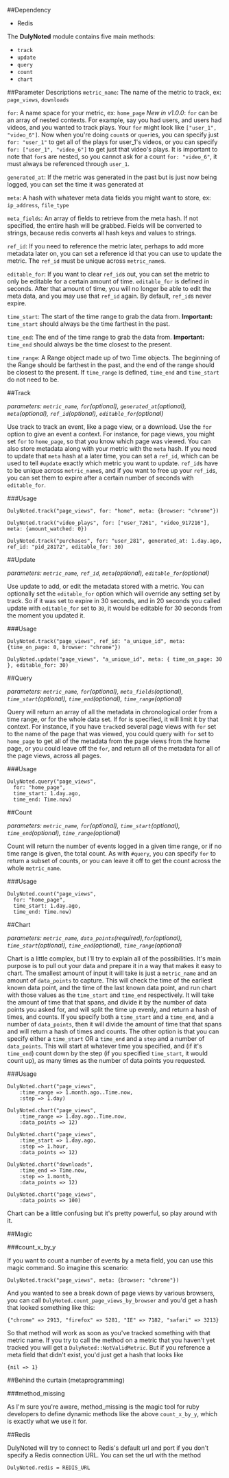 ##Dependency
* Redis

The **DulyNoted** module contains five main methods:

* `track`
* `update`
* `query`
* `count`
* `chart`

##Parameter Descriptions
`metric_name`: The name of the metric to track, ex: `page_views`, `downloads`

`for`: A name space for your metric, ex: `home_page`
*New in v1.0.0*: `for` can be an array of nested contexts.  For example, say you had users, and users had videos, and you wanted to track plays.  Your `for` might look like `["user_1", "video_6"]`.  Now when you're doing `count`s or `quer`ies, you can specify just `for: "user_1"` to get all of the plays for user_1's videos, or you can specify `for: ["user_1", "video_6"]` to get just that video's plays.  It is important to note that `for`s are nested, so you cannot ask for a count `for: "video_6"`, it must always be referenced through `user_1`.

`generated_at`: If the metric was generated in the past but is just now being logged, you can set the time it was generated at

`meta`: A hash with whatever meta data fields you might want to store, ex: `ip_address`, `file_type`

`meta_fields`: An array of fields to retrieve from the meta hash.  If not specified, the entire hash will be grabbed.  Fields will be converted to strings, because redis converts all hash keys and values to strings.

`ref_id`: If you need to reference the metric later, perhaps to add more metadata later on, you can set a reference id that you can use to update the metric.  The `ref_id` must be unique across `metric_name`s.

`editable_for`: If you want to clear `ref_id`s out, you can set the metric to only be editable for a certain amount of time.  `editable_for` is defined in seconds.  After that amount of time, you will no longer be able to edit the meta data, and you may use that `ref_id` again.  By default, `ref_id`s never expire.

`time_start`: The start of the time range to grab the data from.  **Important:**  `time_start` should always be the time farthest in the past.

`time_end`: The end of the time range to grab the data from.  **Important:** `time_end` should always be the time closest to the present.

`time_range`: A Range object made up of two Time objects.  The beginning of the Range should be farthest in the past, and the end of the range should be closest to the present.  If `time_range` is defined, `time_end` and `time_start` do not need to be.



##Track

_parameters: `metric_name`, `for`(optional), `generated_at`(optional), `meta`(optional), `ref_id`(optional), `editable_for`(optional)_

Use track to track an event, like a page view, or a download.  Use the `for` option to give an event a context.  For instance, for page views, you might set `for` to `home_page`, so that you know which page was viewed.  You can also store metadata along with your metric with the `meta` hash.  If you need to update that `meta` hash at a later time, you can set a `ref_id`, which can be used to tell `#update` exactly which metric you want to update.  `ref_id`s have to be unique across `metric_name`s, and if you want to free up your `ref_id`s, you can set them to expire after a certain number of seconds with `editable_for`.

###Usage

	DulyNoted.track("page_views", for: "home", meta: {browser: "chrome"})
	
	DulyNoted.track("video_plays", for: ["user_7261", "video_917216"], meta: {amount_watched: 0})
	
	DulyNoted.track("purchases", for: "user_281", generated_at: 1.day.ago, ref_id: "pid_28172", editable_for: 30)



##Update

_parameters: `metric_name`, `ref_id`, `meta`(optional), `editable_for`(optional)_

Use update to add, or edit the metadata stored with a metric.  You can optionally set the `editable_for` option which will override any setting set by track.  So if it was set to expire in 30 seconds, and in 20 seconds you called update with `editable_for` set to `30`, it would be editable for 30 seconds from the moment you updated it.

###Usage

	DulyNoted.track("page_views", ref_id: "a_unique_id", meta: {time_on_page: 0, browser: "chrome"})
	
    DulyNoted.update("page_views", "a_unique_id", meta: { time_on_page: 30 }, editable_for: 30)



##Query

_parameters: `metric_name`, `for`(optional), `meta_fields`(optional), `time_start`(optional), `time_end`(optional), `time_range`(optional)_

Query will return an array of all the metadata in chronological order from a time range, or for the whole data set.  If for is specified, it will limit it by that context.  For instance, if you have `track`ed several page views with `for` set to the name of the page that was viewed, you could query with `for` set to `home_page` to get all of the metadata from the page views from the home page, or you could leave off the `for`, and return all of the metadata for all of the page views, across all pages.


###Usage

    DulyNoted.query("page_views",
      for: "home_page",
      time_start: 1.day.ago,
      time_end: Time.now)

##Count

_parameters: `metric_name`, `for`(optional), `time_start`(optional), `time_end`(optional), `time_range`(optional)_

Count will return the number of events logged in a given time range, or if no time range is given, the total count.  As with `#query`, you can specify `for` to return a subset of counts, or you can leave it off to get the count across the whole `metric_name`.

###Usage

    DulyNoted.count("page_views",
      for: "home_page",
      time_start: 1.day.ago,
      time_end: Time.now)
      

##Chart

_parameters: `metric_name`, `data_points`(required),`for`(optional), `time_start`(optional), `time_end`(optional), `time_range`(optional)_

Chart is a little complex, but I'll try to explain all of the possibilities.  It's main purpose is to pull out your data and prepare it in a way that makes it easy to chart.  The smallest amount of input it will take is just a `metric_name` and an amount of `data_points` to capture.  This will check the time of the earliest known data point, and the time of the last known data point, and run chart with those values as the `time_start` and `time_end` respectively.  It will take the amount of time that that spans, and divide it by the number of data points you asked for, and will split the time up evenly, and return a hash of times, and counts.  If you specify both a `time_start` and a `time_end`, and a number of `data_points`, then it will divide the amount of time that that spans and will return a hash of times and counts.  The other option is that you can specify either a `time_start` OR a `time_end` and a `step` and a number of `data_points`.  This will start at whatever time you specified, and (if it's `time_end`) count down by the step (if you specified `time_start`, it would count up), as many times as the number of data points you requested.

###Usage

	DulyNoted.chart("page_views",
		:time_range => 1.month.ago..Time.now,
		:step => 1.day)
		
	DulyNoted.chart("page_views",
		:time_range => 1.day.ago..Time.now,
		:data_points => 12)
		
	DulyNoted.chart("page_views",
		:time_start => 1.day.ago,
		:step => 1.hour,
		:data_points => 12)
		
	DulyNoted.chart("downloads",
		:time_end => Time.now,
		:step => 1.month,
		:data_points => 12)
		
	DulyNoted.chart("page_views",
		:data_points => 100)
	

Chart can be a little confusing but it's pretty powerful, so play around with it.

##Magic

###count_x_by_y

If you want to count a number of events by a meta field, you can use this magic command.  So imagine this scenario:

	DulyNoted.track("page_views", meta: {browser: "chrome"})
	
And you wanted to see a break down of page views by various browsers, you can call `DulyNoted.count_page_views_by_browser` and you'd get a hash that looked something like this:

	{"chrome" => 2913, "firefox" => 5281, "IE" => 7182, "safari" => 3213}

So that method will work as soon as you've tracked something with that metric name.  If you try to call the method on a metric that you haven't yet tracked you will get a `DulyNoted::NotValidMetric`.  But if you reference a meta field that didn't exist, you'd just get a hash that looks like

	{nil => 1}
	
##Behind the curtain (metaprogramming)

###method_missing

As I'm sure you're aware, method_missing is the magic tool for ruby developers to define dynamic methods like the above `count_x_by_y`, which is exactly what we use it for.


##Redis

DulyNoted will try to connect to Redis's default url and port if you don't specify a Redis connection URL. You can set the url with the method

    DulyNoted.redis = REDIS_URL

